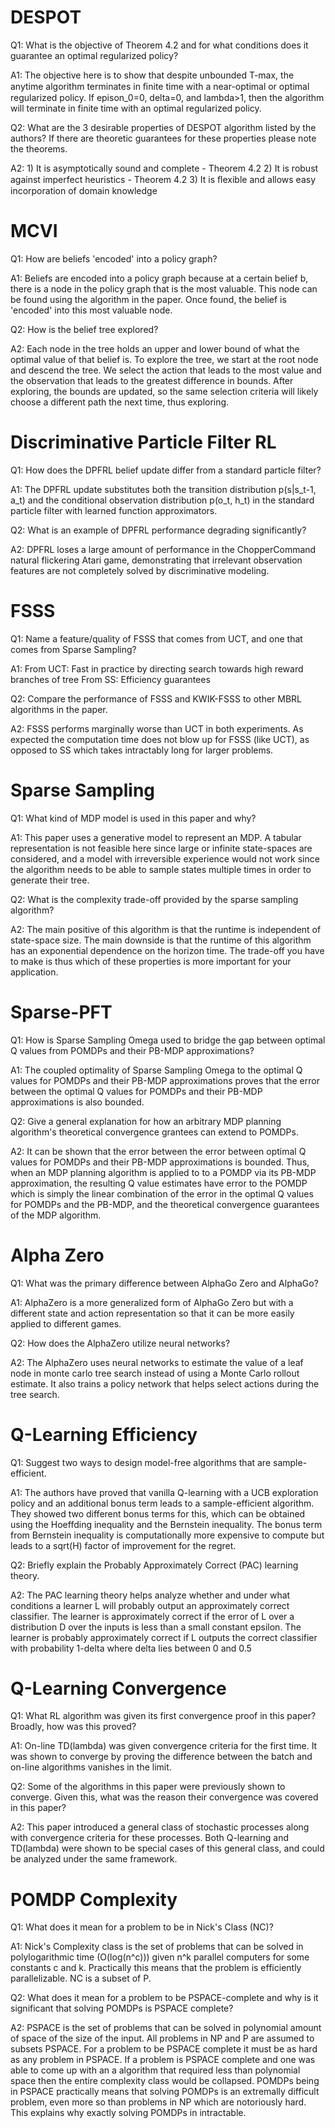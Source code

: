 DESPOT
======

Q1: What is the objective of Theorem 4.2 and for what conditions does it guarantee an optimal regularized policy?

A1: The objective here is to show that despite unbounded T-max, the anytime algorithm terminates in ﬁnite time with a near-optimal or optimal regularized policy. If epison_0=0, delta=0, and lambda>1, then the algorithm will terminate in finite time with an optimal regularized policy.

Q2: What are the 3 desirable properties of DESPOT algorithm listed by the authors? If there are theoretic guarantees for these properties please note the theorems.

A2: 1) It is asymptotically sound and complete - Theorem 4.2
2) It is robust against imperfect heuristics - Theorem 4.2
3) It is ﬂexible and allows easy incorporation of domain knowledge

MCVI
====

Q1: How are beliefs 'encoded' into a policy graph?

A1: Beliefs are encoded into a policy graph because at a certain belief b, there is a node in the policy graph that is the most valuable. This node can be found using the algorithm in the paper. Once found, the belief is 'encoded' into this most valuable node. 

Q2: How is the belief tree explored?

A2: Each node in the tree holds an upper and lower bound of what the optimal value of that belief is. To explore the tree, we start at the root node and descend the tree. We select the action that leads to the most value and the observation that leads to the greatest difference in bounds. After exploring, the bounds are updated, so the same selection criteria will likely choose a different path the next time, thus exploring. 

Discriminative Particle Filter RL
=================================

Q1: How does the DPFRL belief update differ from a standard particle filter?

A1: The DPFRL update substitutes both the transition distribution p(s|s_t-1, a_t) and the conditional observation distribution p(o_t, h_t) in the standard particle filter with learned function approximators.

Q2: What is an example of DPFRL performance degrading significantly?

A2: DPFRL loses a large amount of performance in the ChopperCommand natural flickering Atari game, demonstrating that irrelevant observation features are not completely solved by discriminative modeling.

FSSS
====

Q1: Name a feature/quality of FSSS that comes from UCT, and one that comes from Sparse Sampling?

A1: From UCT: Fast in practice by directing search towards high reward branches of tree
From SS: Efficiency guarantees

Q2: Compare the performance of FSSS and KWIK-FSSS to other MBRL algorithms in the paper.

A2: FSSS performs marginally worse than UCT in both experiments. As expected the computation time does not blow up for FSSS (like UCT), as opposed to SS which takes intractably long for larger problems.

Sparse Sampling
===============

Q1: What kind of MDP model is used in this paper and why?

A1: This paper uses a generative model to represent an MDP. A tabular representation is not feasible here since large or infinite state-spaces are considered, and a model with irreversible experience would not work since the algorithm needs to be able to sample states multiple times in order to generate their tree.

Q2: What is the complexity trade-off provided by the sparse sampling algorithm?

A2: The main positive of this algorithm is that the runtime is independent of state-space size. The main downside is that the runtime of this algorithm has an exponential dependence on the horizon time. The trade-off you have to make is thus which of these properties is more important for your application.

Sparse-PFT
==========

Q1: How is Sparse Sampling Omega used to bridge the gap between optimal Q values from POMDPs and their PB-MDP approximations? 

A1: The coupled optimality of Sparse Sampling Omega to the optimal Q values for POMDPs and their PB-MDP approximations proves that the error between the optimal Q values for POMDPs and their PB-MDP approximations is also bounded. 

Q2: Give a general explanation for how an arbitrary MDP planning algorithm's theoretical convergence grantees can extend to POMDPs. 

A2: It can be shown that the error between the error between optimal Q values for POMDPs and their PB-MDP approximations is bounded. Thus, when an MDP planning algorithm is applied to to a POMDP via its PB-MDP approximation, the resulting Q value estimates have error to the POMDP which is simply the linear combination of the error in the optimal Q values for POMDPs and the PB-MDP, and the theoretical convergence guarantees of the MDP algorithm. 

Alpha Zero
==========

Q1: What was the primary difference between AlphaGo Zero and AlphaGo?

A1: AlphaZero is a more generalized form of AlphaGo Zero but with a different state and action representation so that it can be more easily applied to different games.

Q2: How does the AlphaZero utilize neural networks?

A2: The AlphaZero uses neural networks to estimate the value of a leaf node in monte carlo tree search instead of using a Monte Carlo rollout estimate. It also trains a policy network that helps select actions during the tree search.

Q-Learning Efficiency
=====================

Q1: Suggest two ways to design model-free algorithms that are sample-efficient.

A1: The authors have proved that vanilla Q-learning with a UCB exploration policy and an additional bonus term leads to a sample-efficient algorithm.  They showed two different bonus terms for this, which can be obtained using the Hoeffding inequality and the Bernstein inequality.  The bonus term from Bernstein inequality is computationally more expensive to compute but leads to a sqrt(H) factor of improvement for the regret.

Q2: Briefly explain the Probably Approximately Correct (PAC) learning theory.

A2: The PAC learning theory helps analyze whether and under what conditions a learner L will probably output an approximately correct classifier. The learner is approximately correct if the error of L over a distribution D over the inputs is less than a small constant epsilon. The learner is probably approximately correct if L outputs the correct classifier with probability 1-delta where delta lies between 0 and 0.5

Q-Learning Convergence
======================

Q1: What RL algorithm was given its first convergence proof in this paper? Broadly, how was this proved?

A1: On-line TD(lambda) was given convergence criteria for the first time. It was shown to converge by proving the difference between the batch and on-line algorithms vanishes in the limit.

Q2: Some of the algorithms in this paper were previously shown to converge. Given this, what was the reason their convergence was covered in this paper?

A2: This paper introduced a general class of stochastic processes along with convergence criteria for these processes. Both Q-learning and TD(lambda) were shown to be special cases of this general class, and could be analyzed under the same framework.

POMDP Complexity
================

Q1: What does it mean for a problem to be in Nick's Class (NC)?

A1: Nick's Complexity class is the set of problems that can be solved in polylogarithmic time (O(log(n^c))) given n^k parallel computers for some constants c and k. Practically this means that the problem is efficiently parallelizable. NC is  a subset of P.

Q2: What does it mean for a problem to be PSPACE-complete and why is it significant that solving POMDPs is PSPACE complete?

A2: PSPACE is the set of problems that can be solved in polynomial amount of space of the size of the input. All problems in NP and P are assumed to subsets PSPACE. For a problem to be PSPACE complete it must be as hard as any problem in PSPACE. If a problem is PSPACE complete and one was able to come up with an a algorithm that required less than polynomial space then the entire complexity class would be collapsed. POMDPs being in PSPACE practically means that solving POMDPs is an extremally difficult problem, even more so than problems in NP which are notoriously hard. This explains why exactly solving POMDPs in intractable.
